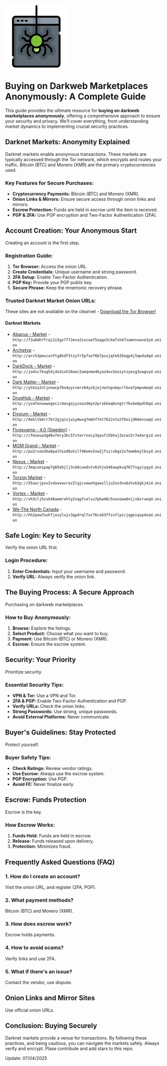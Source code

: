<img src="/text/update.webp" width="200">

# Buying on Darkweb Marketplaces Anonymously: A Complete Guide

This guide provides the ultimate resource for **buying on darkweb marketplaces anonymously**, offering a comprehensive approach to ensure your security and privacy. We’ll cover everything, from understanding market dynamics to implementing crucial security practices.

## Darknet Markets: Anonymity Explained

Darknet markets enable anonymous transactions. These markets are typically accessed through the Tor network, which encrypts and routes your traffic. Bitcoin (BTC) and Monero (XMR) are the primary cryptocurrencies used.

### Key Features for Secure Purchases:

*   **Cryptocurrency Payments:** Bitcoin (BTC) and Monero (XMR).
*   **Onion Links & Mirrors:** Ensure secure access through onion links and mirrors.
*   **Escrow Protection:** Funds are held in escrow until the item is received.
*   **PGP & 2FA:** Use PGP encryption and Two-Factor Authentication (2FA).

## Account Creation: Your Anonymous Start

Creating an account is the first step.

### Registration Guide:

1.  **Tor Browser:** Access the onion URL.
2.  **Create Credentials:** Unique username and strong password.
3.  **2FA Setup:** Enable Two-Factor Authentication.
4.  **PGP Key:** Provide your PGP public key.
5.  **Secure Phrase:** Keep the mnemonic recovery phrase.

### Trusted Darknet Market Onion URLs:
These sites are not available on the clearnet - [Download the Tor Browser!](https://www.torproject.org/download/)

#### Darknet Markets

*   [Abacus - Market](http://f3u6dh7frqi2i5gz7772evo2xxcoaf5xqqx5ckm7sh47samnnxwve3yd.onion) - `http://f3u6dh7frqi2i5gz7772evo2xxcoaf5xqqx5ckm7sh47samnnxwve3yd.onion`
*   [Archetyp](@archetyp) - `http://arch3pmxcxnftg6kdf3tzyfr5p7xof6b7psxjqtk635egp4j5qwdudqd.onion`
*   [DarkDock - Market](http://jodsc7kug54j4a3sxh26aec2aeqxmo4kyaz4xv2oosytzyesg3uagvyd.onion) - `http://jodsc7kug54j4a3sxh26aec2aeqxmo4kyaz4xv2oosytzyesg3uagvyd.onion`
*   [Dark Matter - Market](http://ytbzy2nljonwcp76o4yyccmrv64ysbjejnwtnpumqcrlkoa7pmpomeqd.onion) - `http://ytbzy2nljonwcp76o4yyccmrv64ysbjejnwtnpumqcrlkoa7pmpomeqd.onion`
*   [DrugHub - Market](http://ys4fenuwwagecir4avgajycoozdmyn2prxbkeq6vngtr7bvbe6pdt6qd.onion) - `http://ys4fenuwwagecir4avgajycoozdmyn2prxbkeq6vngtr7bvbe6pdt6qd.onion`
*   [Elysium - Market](http://6ekltb4rr7br2gjqixjwiymwvg7mmhf7et7622vto2f6oijd66encwqd.onion) - `http://6ekltb4rr7br2gjqixjwiymwvg7mmhf7et7622vto2f6oijd66encwqd.onion`
*   [Flugsvamp - 4.0 (Sweden)](http://cfmzeua3g46ufmry3kc57zterrnoiy3qaxfz5bhuj3zcwi5r7e4argid.onion) - `http://cfmzeua3g46ufmry3kc57zterrnoiy3qaxfz5bhuj3zcwi5r7e4argid.onion`
*   [MGM Grand - Market](http://pu2rsoo3kw6palhiod6zkilf46oms5xw2jfsirubgz2x7owmboylbsyd.onion) - `http://pu2rsoo3kw6palhiod6zkilf46oms5xw2jfsirubgz2x7owmboylbsyd.onion`
*   [Nexus - Market](http://3mqcanipap7g65ebjlj3cb6cuwdvtv6zhju546aapkuqf677sgyiyqyd.onion) - `http://3mqcanipap7g65ebjlj3cb6cuwdvtv6zhju546aapkuqf677sgyiyqyd.onion`
*   [Torzon Market](http://55aarjpxv2vdoavwvroz2lqjcxewohgawsllju2so3nu6zhvb2gkj4id.onion) - `http://55aarjpxv2vdoavwvroz2lqjcxewohgawsllju2so3nu6zhvb2gkj4id.onion`
*   [Vortex - Market](http://vh3cljhzsk46awmrohty2vqgfvalsu7pba46c5xunoew6nijvbzrueqd.onion) - `http://vh3cljhzsk46awmrohty2vqgfvalsu7pba46c5xunoew6nijvbzrueqd.onion`
*   [We-The North Canada](http://hh2paw7ouhfjozylujs3qp4rql7xc76ce63ffzvtlpicjqgeiqxp4oad.onion) - `http://hh2paw7ouhfjozylujs3qp4rql7xc76ce63ffzvtlpicjqgeiqxp4oad.onion`

##  Safe Login: Key to Security

Verify the onion URL first.

### Login Procedure:

1.  **Enter Credentials:** Input your username and password.
2.  **Verify URL:** Always verify the onion link.

## The Buying Process: A Secure Approach

Purchasing on darkweb marketplaces.

### How to Buy Anonymously:

1.  **Browse:** Explore the listings.
2.  **Select Product:** Choose what you want to buy.
3.  **Payment:** Use Bitcoin (BTC) or Monero (XMR).
4.  **Escrow:** Ensure the escrow system.

## Security: Your Priority

Prioritize security.

### Essential Security Tips:

*   **VPN & Tor:** Use a VPN and Tor.
*   **2FA & PGP:** Enable Two-Factor Authentication and PGP.
*   **Verify URLs:** Check the onion links.
*   **Strong Passwords:** Use strong, unique passwords.
*   **Avoid External Platforms:** Never communicate.

## Buyer's Guidelines: Stay Protected

Protect yourself.

### Buyer Safety Tips:

*   **Check Ratings:** Review vendor ratings.
*   **Use Escrow:** Always use the escrow system.
*   **PGP Encryption:** Use PGP.
*   **Avoid FE:** Never finalize early.

## Escrow: Funds Protection

Escrow is the key.

### How Escrow Works:

1.  **Funds Held:** Funds are held in escrow.
2.  **Release:** Funds released upon delivery.
3.  **Protection:** Minimizes fraud.

## Frequently Asked Questions (FAQ)

### 1. How do I create an account?

Visit the onion URL, and register (2FA, PGP).

### 2. What payment methods?

Bitcoin (BTC) and Monero (XMR).

### 3. How does escrow work?

Escrow holds payments.

### 4. How to avoid scams?

Verify links and use 2FA.

### 5.  What if there's an issue?

Contact the vendor, use dispute.

## Onion Links and Mirror Sites

Use official onion URLs.

## Conclusion: Buying Securely

Darknet markets provide a venue for transactions. By following these practices, and being cautious, you can navigate the markets safely. Always verify and encrypt.
Plase contribute and add stars to this repo.

Update:  07/04/2025